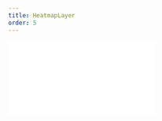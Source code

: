 ```yaml
---
title: HeatmapLayer
order: 5
---
```


<embed src="@/docs/api/base-layers/heatmap-layer.zh.md"></embed>
